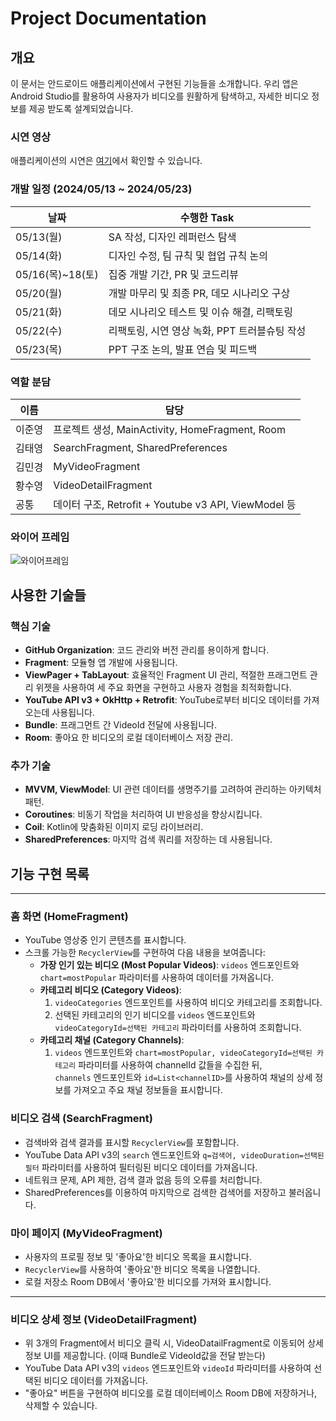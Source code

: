# Project Documentation

## 개요
이 문서는 안드로이드 애플리케이션에서 구현된 기능들을 소개합니다.
우리 앱은 Android Studio를 활용하여 사용자가 비디오를 원활하게 탐색하고,
자세한 비디오 정보를 제공 받도록 설계되었습니다.

### 시연 영상
애플리케이션의 시연은 [여기](https://www.youtube.com/watch?v=dXAK1s-xX44&t=1s)에서 확인할 수 있습니다.

### 개발 일정 (2024/05/13 ~ 2024/05/23)
| 날짜             | 수행한 Task                     |
|----------------|------------------------------|
| 05/13(월)       | SA 작성, 디자인 레퍼런스 탐색 |
| 05/14(화)       | 디자인 수정, 팀 규칙 및 협업 규칙 논의      |
| 05/16(목)~18(토) | 집중 개발 기간, PR 및 코드리뷰          |
| 05/20(월)       | 개발 마무리 및 최종 PR, 데모 시나리오 구상   |
| 05/21(화)       | 데모 시나리오 테스트 및 이슈 해결, 리팩토링    |
| 05/22(수)       | 리팩토링, 시연 영상 녹화, PPT 트러블슈팅 작성 |
| 05/23(목)       | PPT 구조 논의, 발표 연습 및 피드백       |

### 역할 분담
| 이름  | 담당 |
|-----|-|
| 이준영 | 프로젝트 생성, MainActivity, HomeFragment, Room |
| 김태영 | SearchFragment, SharedPreferences |
| 김민경 | MyVideoFragment |
| 황수영 | VideoDetailFragment |
| 공통 | 데이터 구조, Retrofit + Youtube v3 API, ViewModel 등 |

### 와이어 프레임
![와이어프레임](https://github.com/rlaxodud214/NBC-SearchResources/assets/52482206/9103039e-e5a4-437e-8b54-31c19c8f6b9d)

## 사용한 기술들

### 핵심 기술
- **GitHub Organization**: 코드 관리와 버전 관리를 용이하게 합니다.
- **Fragment**: 모듈형 앱 개발에 사용됩니다.
- **ViewPager + TabLayout**: 효율적인 Fragment UI 관리, 적절한 프래그먼트 관리 위젯을 사용하여 세 주요 화면을 구현하고 사용자 경험을 최적화합니다.
- **YouTube API v3 + OkHttp + Retrofit**: YouTube로부터 비디오 데이터를 가져오는데 사용됩니다.
- **Bundle**: 프래그먼트 간 VideoId 전달에 사용됩니다.
- **Room**: 좋아요 한 비디오의 로컬 데이터베이스 저장 관리.

### 추가 기술
- **MVVM, ViewModel**: UI 관련 데이터를 생명주기를 고려하여 관리하는 아키텍처 패턴.
- **Coroutines**: 비동기 작업을 처리하여 UI 반응성을 향상시킵니다.
- **Coil**: Kotlin에 맞춤화된 이미지 로딩 라이브러리.
- **SharedPreferences**: 마지막 검색 쿼리를 저장하는 데 사용됩니다.

## 기능 구현 목록

---

### 홈 화면 (HomeFragment)
- YouTube 영상중 인기 콘텐츠를 표시합니다.
- 스크롤 가능한 `RecyclerView`를 구현하여 다음 내용을 보여줍니다:
    - **가장 인기 있는 비디오 (Most Popular Videos)**: `videos` 엔드포인트와 `chart=mostPopular` 파라미터를 사용하여 데이터를 가져옵니다.
    - **카테고리 비디오 (Category Videos)**:
        1. `videoCategories` 엔드포인트를 사용하여 비디오 카테고리를 조회합니다.
        2. 선택된 카테고리의 인기 비디오를 `videos` 엔드포인트와 `videoCategoryId=선택된 카테고리` 파라미터를 사용하여 조회합니다.
    - **카테고리 채널 (Category Channels)**:
        1. `videos` 엔드포인트와 `chart=mostPopular, videoCategoryId=선택된 카테고리` 파라미터를 사용하여 channelId 값들을 수집한 뒤, <br>
           `channels` 엔드포인트와 `id=List<channelID>`를 사용하여 채널의 상세 정보를 가져오고 주요 채널 정보들을 표시합니다.


### 비디오 검색 (SearchFragment)
- 검색바와 검색 결과를 표시할 `RecyclerView`를 포함합니다.
- YouTube Data API v3의 `search` 엔드포인트와 `q=검색어, videoDuration=선택된 필터` 파라미터를 사용하여 필터링된 비디오 데이터를 가져옵니다.
- 네트워크 문제, API 제한, 검색 결과 없음 등의 오류를 처리합니다.
- SharedPreferences를 이용하여 마지막으로 검색한 검색어를 저장하고 불러옵니다.


### 마이 페이지 (MyVideoFragment)
- 사용자의 프로필 정보 및 '좋아요'한 비디오 목록을 표시합니다.
- `RecyclerView`를 사용하여 '좋아요'한 비디오 목록을 나열합니다.
- 로컬 저장소 Room DB에서 '좋아요'한 비디오를 가져와 표시합니다.

---

### 비디오 상세 정보 (VideoDetailFragment)
- 위 3개의 Fragment에서 비디오 클릭 시, VideoDatailFragment로 이동되어 상세 정보 UI를 제공합니다. (이때 Bundle로 VideoId값을 전달 받는다)
- YouTube Data API v3의 `videos` 엔드포인트와 `videoId` 파라미터를 사용하여 선택된 비디오 데이터를 가져옵니다.
- "좋아요" 버튼을 구현하여 비디오를 로컬 데이터베이스 Room DB에 저장하거나, 삭제할 수 있습니다.